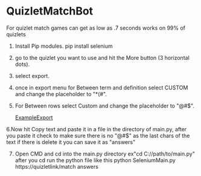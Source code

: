 # QuizletMatchBot
 For quizlet match games can get as low as .7 seconds works on 99% of quizlets
 
1. Install Pip modules.
    pip install selenium
    
2. go to the quizlet you want to use and hit the More button (3 horizontal dots).
 
3. select export.
 
4. once in export menu for Between term and definition select CUSTOM and change the placeholder to "*(#".
 
5. For Between rows select Custom and change the placeholder to "@#$".

    [ExampleExport](https://raw.githubusercontent.com/allepicondor/QuizletMatchBot/main/images/Export.PNG)
    
6.Now hit Copy text and paste it in a file in the directory of main.py, after you paste it check to make sure there is no "@#$" as the last chars of the text if there is delete    it you can save it as "answers"
 
7. Open CMD and cd into the main.py directory ex"cd C://path/to/main.py" after you cd run the python file like this
     python SeleniumMain.py https://quizletlink/match answers
